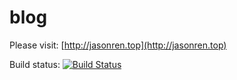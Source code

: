 # blog
Please visit: [http://jasonren.top](http://jasonren.top)

Build status: [![Build Status](https://travis-ci.org/JasonRen23/JasonRen23.github.io.svg?branch=hexo)](https://travis-ci.org/JasonRen23/JasonRen23.github.io)

